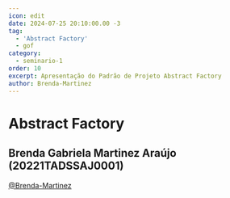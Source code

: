 ```yaml
---
icon: edit
date: 2024-07-25 20:10:00.00 -3
tag:
  - 'Abstract Factory'
  - gof
category:
  - seminario-1
order: 10
excerpt: Apresentação do Padrão de Projeto Abstract Factory
author: Brenda-Martinez
---
```

# Abstract Factory


## Brenda Gabriela Martinez Araújo (20221TADSSAJ0001) 

[@Brenda-Martinez](https://github.com/Brenda-Martinez)

<!-- @include: ../../../includes/seminario-1-Brenda-Martinez/README.md -->


